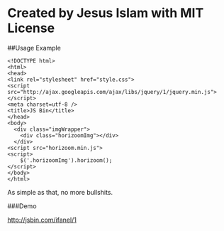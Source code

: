 # Created by Jesus Islam with MIT License

##Usage Example

    <!DOCTYPE html>
    <html>
    <head>
    <link rel="stylesheet" href="style.css">
    <script src="http://ajax.googleapis.com/ajax/libs/jquery/1/jquery.min.js"></script>
    <meta charset=utf-8 />
    <title>JS Bin</title>
    </head>
    <body>
      <div class="imgWrapper">
        <div class="horizoomImg"></div>
      </div>
    <script src="horizoom.min.js">
    <script>
        $('.horizoomImg').horizoom();
    </script>
    </body>
    </html>


As simple as that, no more bullshits.

###Demo

http://jsbin.com/ifanel/1